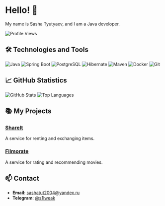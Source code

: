 # Hello! 👋

My name is Sasha Tyutyaev, and I am a Java developer.

![Profile Views](https://komarev.com/ghpvc/?username=SashaTyutyaev&color=blueviolet)

## 🛠️ Technologies and Tools

![Java](https://img.shields.io/badge/Java-ED8B00?style=for-the-badge&logo=java&logoColor=white)
![Spring Boot](https://img.shields.io/badge/Spring%20Boot-6DB33F?style=for-the-badge&logo=spring-boot&logoColor=white)
![PostgreSQL](https://img.shields.io/badge/PostgreSQL-316192?style=for-the-badge&logo=postgresql&logoColor=white)
![Hibernate](https://img.shields.io/badge/Hibernate-59666C?style=for-the-badge&logo=hibernate&logoColor=white)
![Maven](https://img.shields.io/badge/Maven-C71A36?style=for-the-badge&logo=apache-maven&logoColor=white)
![Docker](https://img.shields.io/badge/Docker-2496ED?style=for-the-badge&logo=docker&logoColor=white)
![Git](https://img.shields.io/badge/Git-F05032?style=for-the-badge&logo=git&logoColor=white)

## 📈 GitHub Statistics

![GitHub Stats](https://github-readme-stats.vercel.app/api?username=SashaTyutyaev&show_icons=true&theme=radical)
![Top Languages](https://github-readme-stats.vercel.app/api/top-langs/?username=SashaTyutyaev&layout=compact&theme=radical)

## 📚 My Projects

### [ShareIt](https://github.com/SashaTyutyaev/java-shareit)
A service for renting and exchanging items.

### [Filmorate](https://github.com/SashaTyutyaev/java-filmorate)
A service for rating and recommending movies.

## 📫 Contact

- **Email**: sashatut2004@yandex.ru
- **Telegram**: [@s1lweak](https://t.me/s1lweak)
